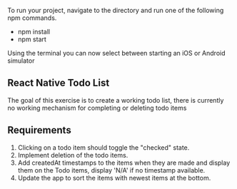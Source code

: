 To run your project, navigate to the directory and run one of the following npm commands.

- npm install
- npm start

Using the terminal you can now select between starting an iOS or Android simulator

## React Native Todo List

The goal of this exercise is to create a working todo list, there is currently no working mechanism for completing or deleting todo items

## Requirements

1. Clicking on a todo item should toggle the "checked" state.
2. Implement deletion of the todo items.
3. Add createdAt timestamps to the items when they are made and display them on the Todo items, display 'N/A' if no timestamp available.
4. Update the app to sort the items with newest items at the bottom.

